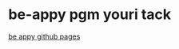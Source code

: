 # be-appy pgm youri tack
[be appy github pages](https://pgmgent-interactivear.github.io/be-appy-pgm-youritack/)
